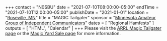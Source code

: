 +++
contact = "N0SBU"
date = "2021-07-10T08:00:00-05:00"
endTime =  "2021-07-10T12:00:00-05:00"
publishDate = "2021-01-01"
location = "[Roseville, MN](https://www.google.com/maps/place/Galilee+Lutheran+Church/@45.0009578,-93.1088589,17z/)"
title = "MAGIC Tailgater"
sponsor = "[Minnesota Amateur Group of Independent Communicators](http://www.magicrepeater.net/)"
dates = [ "Regional Hamfests" ]
outputs = [ "HTML", "Calendar" ]
+++
Please visit the [ARRL Magic Tailgater page](http://www.arrl.org/hamfests/magic-tailgater-4)
or the
[Magic Yard Sale page](http://www.magicrepeater.net/fest.htm) 
for more information.

